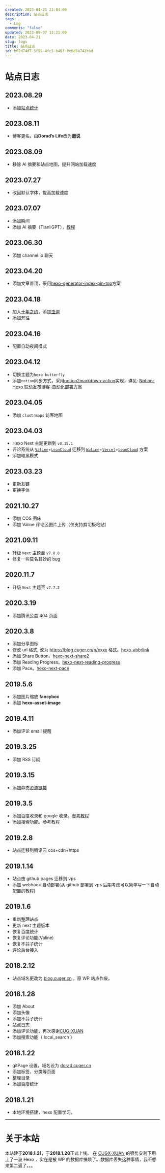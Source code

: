 ```yaml
---
created: 2023-04-21 23:04:00
description: 站点日志
tags:
  - Log
comments: "false"
updated: 2023-09-07 13:21:00
date: 2023-04-21
slug: logs
title: 站点日志
id: b62d74d7-5f59-4fc5-b46f-0e6d5a742bbd
---
```


# 站点日志

## 2023.08.29

- 添加[站点统计](http://blog.cguer.cn/statistic/)

## 2023.08.11

- 博客更名，由**Dorad’s Life**改为**遐说**

## 2023.08.09

- 移除 AI 摘要和站点地图，提升网站加载速度

## 2023.07.27

- 改回默认字体，提高加载速度

## 2023.07.07

- 添加[瞬间](https://blog.cuger.cn/moments/)
- 添加 AI 摘要（TianliGPT），[教程](https://blog.zhheo.com/p/ec57d8b2.html)

## 2023.06.30

- 添加 channel.io 聊天

## 2023.04.20

- 添加文章置顶，采用[hexo-generator-index-pin-top](https://github.com/netcan/hexo-generator-index-pin-top)方案

## 2023.04.18

- 加入[十年之约](https://www.foreverblog.cn/)，添加[虫洞](https://www.foreverblog.cn/go.html)
- 添加[开往](https://www.travellings.cn/)

## 2023.04.16

- 配置自动夜间模式

## 2023.04.12

- 切换主题为`hexo butterfly`
- 添加`notion`同步方式，采用[notion2markdown-action](https://github.com/Doradx/notion2markdown-action)实现，详见: [Notion-Hexo 联动发布博客-自动化部署方案](https://blog.cuger.cn/p/634642fd/)

## 2023.04.05

- 添加 `clustrmaps` 访客地图

## 2023.04.03

- Hexo Next 主题更新到 `v8.15.1`
- 评论系统从 [`Valine`](https://github.com/xCss/Valine)+[`LeanCloud`](https://leancloud.app/) 迁移到 [`Waline`](https://waline.js.org/)+[`Vercel`](https://vercel.com/)+[`LeanCloud`](https://leancloud.app/) 方案
- 添加暗黑模式

## 2023.03.23

- 更新友链
- 更换字体

## 2021.10.27

- 添加 COS 图床
- 添加 Valine 评论区图片上传（仅支持剪切板粘贴）

## 2021.09.11

- 升级 `Next` 主题至 `v7.8.0`
- 修复一些莫名其妙的 bug

## 2020.11.7

- 升级 `Next` 主题至 `v7.7.2`

## 2020.3.19

- 添加腾讯公益 404 页面

## 2020.3.8

- 添加分享图标
- 修改 url 格式, 改为 https://blog.cuger.cn/p/xxxx 格式。[hexo-abbrlink](https://github.com/rozbo/hexo-abbrlink)
- 添加 Share Button。[hexo-next-share2](https://github.com/theme-next/theme-next-needmoreshare2)
- 添加 Reading Progress。[hexo-next-reading-progress](https://github.com/theme-next/theme-next-reading-progress)
- 添加 Pace。[hexo-next-pace](https://github.com/theme-next/theme-next-pace)

## 2019.5.6

- 添加图片缩放 **fancybox**
- 添加 **hexo-asset-image**

## 2019.4.11

- 添加评论 email 提醒

## 2019.3.25

- 添加 RSS 订阅

## 2019.3.15

- 添加静态[资源链接](https://github.com/Doradx/s.cuger.cn)

## 2019.3.5

- 添加百度收录和 google 收录。[参考教程](https://hui-wang.info/2016/10/23/Hexo%E6%8F%92%E4%BB%B6%E4%B9%8B%E7%99%BE%E5%BA%A6%E4%B8%BB%E5%8A%A8%E6%8F%90%E4%BA%A4%E9%93%BE%E6%8E%A5/)
- 添加搜索功能。[参考教程](https://www.itfanr.cc/2017/10/27/add-search-function-to-hexo-blog/)

## 2019.2.8

- 站点迁移到腾讯云 cos+cdn+https

## 2019.1.14

- 站点由 github pages 迁移到 vps
- 添加 webhook 自动部署(从 github 部署到 vps 后期考虑可以简单写一下自动配置的教程)

## 2019.1.6

- 重新整理站点
- 更新 next 主题版本
- 恢复百度统计
- 恢复评论功能(Valine)
- 恢复不蒜子统计
- 评论后台接入

## 2018.2.12

- 站点域名更改为 [blog.cuger.cn](http://blog.cuger.cn/) ，原 WP 站点作废。

## 2018.1.28

- 添加 About
- 添加头像
- 添加不蒜子统计
- 站点日志
- 添加评论功能，再次感谢[CUG-XUAN](http://cugxuan.coding.me/)
- 添加搜索功能（ local_search ）

## 2018.1.22

- gitPage 设置，域名设为 [dorad.cuger.cn](http://dorad.cuger.cn/)
- 添加标签、分类等页面
- 整理目录
- 添加百度统计

## 2018.1.21

- 本地环境搭建，hexo 配置学习。

---

# 关于本站

本站建于**2018.1.21**，于**2018.1.28**正式上线。 在 [CUGX-XUAN](http://cugxuan.coding.me/) 的强势安利下用上了一波 Hexo ，实在是被 WP 的数据库搞烦了。数据库丢失这种事情，我不想来第二遍了。。。
